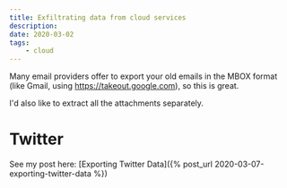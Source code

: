 ```yaml
---
title: Exfiltrating data from cloud services
description:
date: 2020-03-02
tags:
    - cloud
---
```


Many email providers offer to export your old emails in the MBOX format (like Gmail, using https://takeout.google.com), so this is great.

I'd also like to extract all the attachments separately.

# Twitter

See my post here: [Exporting Twitter Data]({% post_url 2020-03-07-exporting-twitter-data %})